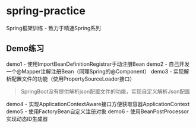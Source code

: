 # spring-practice
Spring框架训练 - 致力于精通Spring系列


## Demo练习
demo1 - 使用ImportBeanDefinitionRegistrar手动注册Bean
demo2 - 自己开发一个@Mapper注解注册Bean（同理Spring的@Component）
demo3 - 实现解析配置文件的功能（使用PropertySourceLoader接口）
> SpringBoot没有提供解析json配置文件的功能，实现自定义解析Json配置

demo4 - 实现ApplicationContextAware接口方便获取容器ApplicationContext
demo5 - 使用FactoryBean自定义注册对象
demo6 - 使用BeanPostProcessor实现动态ID生成器
